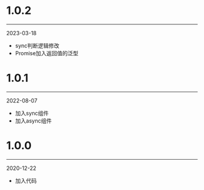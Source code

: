 # 1.0.2

***

2023-03-18

* sync判断逻辑修改
* Promise加入返回值的泛型

# 1.0.1

***

2022-08-07

* 加入sync组件
* 加入async组件

# 1.0.0

***

2020-12-22

* 加入代码
